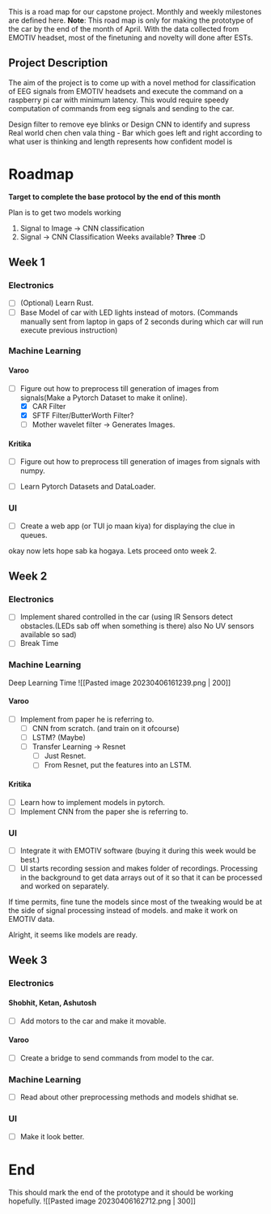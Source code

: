 This is a road map for our capstone project. Monthly and weekly milestones are defined here. 
**Note**: This road map is only for making the prototype of the car by the end of the month of April. With the data collected from EMOTIV headset, most of the finetuning and novelty will done after ESTs.  

## Project Description
The aim of the project is to come up with a novel method for classification of EEG signals from EMOTIV headsets and execute the command on a raspberry pi car with minimum latency. This would require speedy computation of commands from eeg signals and sending to the car.

Design filter to remove eye blinks
or Design CNN to identify and supress
Real world chen chen vala thing - Bar which goes left and right according to what user is thinking and length represents how confident model is
 
# Roadmap

**Target to complete the base protocol by the end of this month**

Plan is to get two models working 
1. Signal to Image -> CNN classification
2. Signal -> CNN Classification
Weeks available? **Three** :D

## Week 1

### Electronics
- [ ] (Optional) Learn Rust.
- [ ] Base Model of car with LED lights instead of motors. (Commands manually sent from laptop in gaps of 2 seconds during which car will run execute previous instruction)

### Machine Learning

#### Varoo
- [ ] Figure out how to preprocess till generation of images from signals(Make a Pytorch Dataset to make it online).
	- [x] CAR Filter
	- [x] SFTF Filter/ButterWorth Filter?
	- [ ] Mother wavelet filter -> Generates Images.

#### Kritika
- [ ] Figure out how to preprocess till generation of images from signals with numpy.
- [ ] Learn Pytorch Datasets and DataLoader.


### UI
- [ ] Create a web app (or TUI jo maan kiya) for displaying the clue in queues.

okay now lets hope sab ka hogaya. Lets proceed onto week 2.

## Week 2

### Electronics
- [ ] Implement shared controlled in the car (using IR Sensors detect obstacles.(LEDs sab off when something is there) also No UV sensors available so sad)
- [ ] Break Time

### Machine Learning
Deep Learning Time
![[Pasted image 20230406161239.png | 200]]
#### Varoo
- [ ] Implement from paper he is referring to.
	- [ ] CNN from scratch. (and train on it ofcourse)
	- [ ] LSTM? (Maybe)
	- [ ] Transfer Learning -> Resnet
		- [ ] Just Resnet.
		- [ ] From Resnet, put the features into an LSTM.

#### Kritika
- [ ] Learn how to implement models in pytorch.
- [ ] Implement CNN from the paper she is referring to.

### UI
- [ ] Integrate it with EMOTIV software (buying it during this week would be best.)
- [ ] UI starts recording session and makes folder of recordings. Processing in the background to get data arrays out of it so that it can be processed and worked on separately. 

If time permits, fine tune the models since most of the tweaking would be at the side of signal processing instead of models. and make it work on EMOTIV data.

Alright, it seems like models are ready. 

## Week 3
### Electronics
#### Shobhit, Ketan, Ashutosh
- [ ] Add motors to the car and make it movable.
#### Varoo
- [ ] Create a bridge to send commands from model to the car.

### Machine Learning
- [ ] Read about other preprocessing methods and models shidhat se. 

### UI
- [ ] Make it look better.


# End
This should mark the end of the prototype and it should be working hopefully.
![[Pasted image 20230406162712.png | 300]]